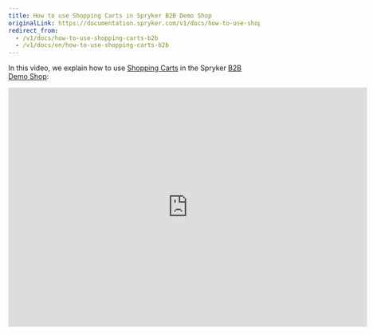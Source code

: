```yaml
---
title: How to use Shopping Carts in Spryker B2B Demo Shop
originalLink: https://documentation.spryker.com/v1/docs/how-to-use-shopping-carts-b2b
redirect_from:
  - /v1/docs/how-to-use-shopping-carts-b2b
  - /v1/docs/en/how-to-use-shopping-carts-b2b
---
```


In this video, we explain how to use [Shopping Carts](https://documentation.spryker.com/v1/docs/multiple-carts-per-user) in the Spryker [B2B Demo Shop](https://documentation.spryker.com/v1/docs/demoshops#b2b-demo-shop):

<iframe src="https://fast.wistia.net/embed/iframe/s776wlo9ds" title="How to use Shopping Carts in Spryker" allowtransparency="true" frameborder="0" scrolling="no" class="wistia_embed" name="wistia_embed" allowfullscreen="0" mozallowfullscreen="0" webkitallowfullscreen="0" oallowfullscreen="0" msallowfullscreen="0" width="720" height="480"></iframe>
